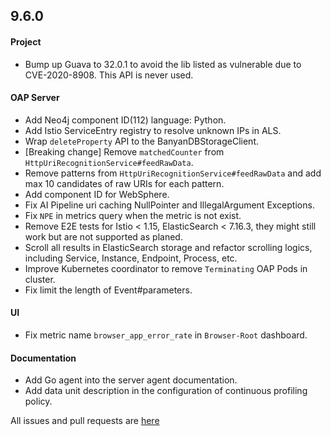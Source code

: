 ## 9.6.0

#### Project

* Bump up Guava to 32.0.1 to avoid the lib listed as vulnerable due to CVE-2020-8908. This API is never used.

#### OAP Server

* Add Neo4j component ID(112) language: Python.
* Add Istio ServiceEntry registry to resolve unknown IPs in ALS.
* Wrap `deleteProperty` API to the BanyanDBStorageClient.
* [Breaking change] Remove `matchedCounter` from `HttpUriRecognitionService#feedRawData`.
* Remove patterns from `HttpUriRecognitionService#feedRawData` and add max 10 candidates of raw URIs for each pattern.
* Add component ID for WebSphere.
* Fix AI Pipeline uri caching NullPointer and IllegalArgument Exceptions.
* Fix `NPE` in metrics query when the metric is not exist.
* Remove E2E tests for Istio < 1.15, ElasticSearch < 7.16.3, they might still work but are not supported as planed.
* Scroll all results in ElasticSearch storage and refactor scrolling logics, including Service, Instance, Endpoint, Process, etc.
* Improve Kubernetes coordinator to remove `Terminating` OAP Pods in cluster.
* Fix limit the length of Event#parameters.

#### UI
* Fix metric name `browser_app_error_rate` in `Browser-Root` dashboard.

#### Documentation
* Add Go agent into the server agent documentation.
* Add data unit description in the configuration of continuous profiling policy.


All issues and pull requests are [here](https://github.com/apache/skywalking/milestone/181?closed=1)

